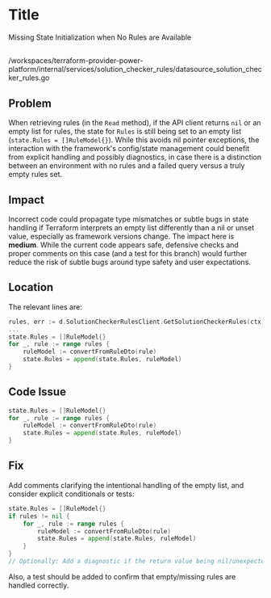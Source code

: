 # Title

Missing State Initialization when No Rules are Available

##

/workspaces/terraform-provider-power-platform/internal/services/solution_checker_rules/datasource_solution_checker_rules.go

## Problem

When retrieving rules (in the `Read` method), if the API client returns `nil` or an empty list for rules, the state for `Rules` is still being set to an empty list (`state.Rules = []RuleModel{}`). While this avoids nil pointer exceptions, the interaction with the framework's config/state management could benefit from explicit handling and possibly diagnostics, in case there is a distinction between an environment with no rules and a failed query versus a truly empty rules set.

## Impact

Incorrect code could propagate type mismatches or subtle bugs in state handling if Terraform interprets an empty list differently than a nil or unset value, especially as framework versions change. The impact here is **medium**. While the current code appears safe, defensive checks and proper comments on this case (and a test for this branch) would further reduce the risk of subtle bugs around type safety and user expectations.

## Location

The relevant lines are:

```go
rules, err := d.SolutionCheckerRulesClient.GetSolutionCheckerRules(ctx, environmentId)
...
state.Rules = []RuleModel{}
for _, rule := range rules {
    ruleModel := convertFromRuleDto(rule)
    state.Rules = append(state.Rules, ruleModel)
}
```

## Code Issue

```go
state.Rules = []RuleModel{}
for _, rule := range rules {
    ruleModel := convertFromRuleDto(rule)
    state.Rules = append(state.Rules, ruleModel)
}
```

## Fix

Add comments clarifying the intentional handling of the empty list, and consider explicit conditionals or tests:

```go
state.Rules = []RuleModel{}
if rules != nil {
    for _, rule := range rules {
        ruleModel := convertFromRuleDto(rule)
        state.Rules = append(state.Rules, ruleModel)
    }
}
// Optionally: Add a diagnostic if the return value being nil/unexpected is a data consistency issue
```

Also, a test should be added to confirm that empty/missing rules are handled correctly.
